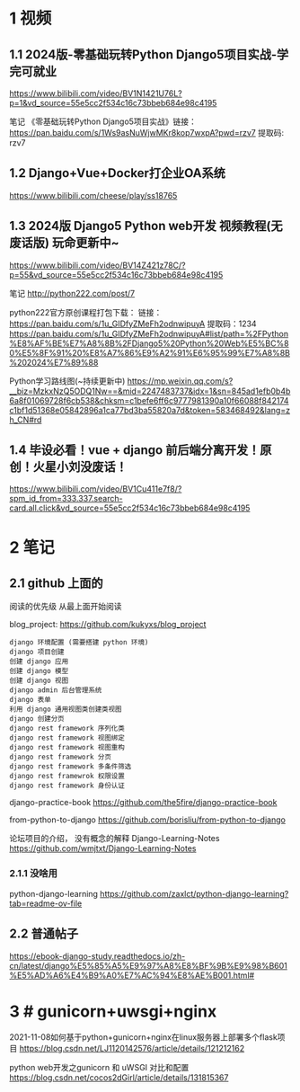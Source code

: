 
# 1 视频 
## 1.1 2024版-零基础玩转Python Django5项目实战-学完可就业

https://www.bilibili.com/video/BV1N1421U76L?p=1&vd_source=55e5cc2f534c16c73bbeb684e98c4195

笔记 《零基础玩转Python Django5项目实战》链接：https://pan.baidu.com/s/1Ws9asNuWjwMKr8kop7wxpA?pwd=rzv7 提取码: rzv7


## 1.2 Django+Vue+Docker打企业OA系统

https://www.bilibili.com/cheese/play/ss18765

## 1.3 2024版 Django5 Python web开发 视频教程(无废话版) 玩命更新中~

https://www.bilibili.com/video/BV14Z421z78C/?p=55&vd_source=55e5cc2f534c16c73bbeb684e98c4195


笔记
http://python222.com/post/7

python222官方原创课程打包下载： 
链接：https://pan.baidu.com/s/1u_GIDfyZMeFh2odnwipuyA 
提取码：1234
https://pan.baidu.com/s/1u_GIDfyZMeFh2odnwipuyA#list/path=%2FPython%E8%AF%BE%E7%A8%8B%2FDjango5%20Python%20Web%E5%BC%80%E5%8F%91%20%E8%A7%86%E9%A2%91%E6%95%99%E7%A8%8B%202024%E7%89%88

Python学习路线图(~持续更新中)
https://mp.weixin.qq.com/s?__biz=MzkxNzQ5ODQ1Nw==&mid=2247483737&idx=1&sn=845ad1efb0b4b6a8f01069728f6cb538&chksm=c1befe6ff6c9777981390a10f66088f842174c1bf1d51368e05842896a1ca77bd3ba55820a7d&token=583468492&lang=zh_CN#rd


## 1.4 毕设必看！vue + django 前后端分离开发！原创！火星小刘没废话！

https://www.bilibili.com/video/BV1Cu411e7f8/?spm_id_from=333.337.search-card.all.click&vd_source=55e5cc2f534c16c73bbeb684e98c4195



# 2 笔记 


## 2.1 github 上面的 

阅读的优先级  从最上面开始阅读 


blog_project: 
https://github.com/kukyxs/blog_project


    django 环境配置 (需要搭建 python 环境)
    django 项目创建
    创建 django 应用
    创建 django 模型
    创建 django 视图
    django admin 后台管理系统
    django 表单
    利用 django 通用视图类创建类视图
    django 创建分页
    django rest framework 序列化类
    django rest framework 视图绑定
    django rest framework 视图重构
    django rest framework 分页
    django rest framework 多条件筛选
    django rest framewrok 权限设置
    django rest framework 身份认证






django-practice-book 
https://github.com/the5fire/django-practice-book

from-python-to-django 
https://github.com/borisliu/from-python-to-django



论坛项目的介绍， 没有概念的解释 
Django-Learning-Notes
https://github.com/wmjtxt/Django-Learning-Notes

### 2.1.1 没啥用 



python-django-learning 
https://github.com/zaxlct/python-django-learning?tab=readme-ov-file



## 2.2 普通帖子 

https://ebook-django-study.readthedocs.io/zh-cn/latest/django%E5%85%A5%E9%97%A8%E8%BF%9B%E9%98%B601%E5%AD%A6%E4%B9%A0%E7%AC%94%E8%AE%B001.html#



# 3 # gunicorn+uwsgi+nginx



2021-11-08如何基于python+gunicorn+nginx在linux服务器上部署多个flask项目
https://blog.csdn.net/LJ1120142576/article/details/121212162


python web开发之gunicorn 和 uWSGI 对比和配置
https://blog.csdn.net/cocos2dGirl/article/details/131815367